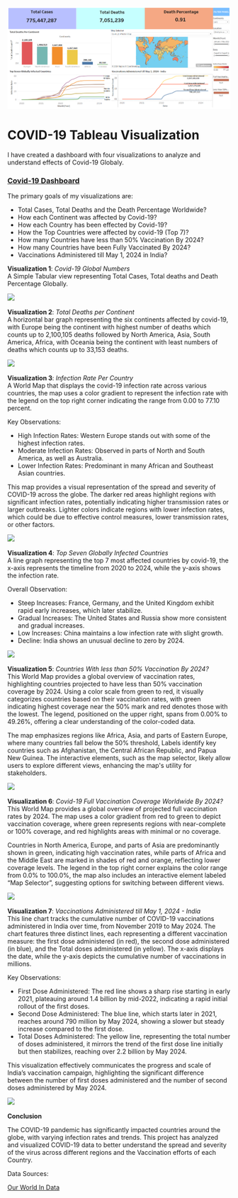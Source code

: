 ![](https://github.com/RM-Sharma999/COVID-19-DATA-EXPLORATION-AND-DASHBOARD/blob/main/Covid-19%20Dashboard%201.png)

# COVID-19 Tableau Visualization 

I have created a dashboard with four visualizations to analyze and understand effects of Covid-19 Globaly.

### [Covid-19 Dashboard](https://public.tableau.com/views/Covid-19Dashboard_17201999956250/Dashboard1?:language=en-US&:sid=&:redirect=auth&:display_count=n&:origin=viz_share_link)


The primary goals of my visualizations are:

- Total Cases, Total Deaths and the Death Percentage Worldwide?
- How each Continent was affected by Covid-19?
- How each Country has been effected by Covid-19? 
- How the Top Countries were affected by covid-19 (Top 7)?
- How many Countries have less than 50% Vaccination By 2024?
- How many Countries have been Fully Vaccinated By 2024?
- Vaccinations Administered till May 1, 2024 in India?

**Visualization 1**: *Covid-19 Global Numbers* \
A Simple Tabular view representing Total Cases, Total deaths and Death Percentage Globally.

![](https://i.imgur.com/2E47p8c.png?1)

**Visualization 2**: *Total Deaths per Continent* \
A horizontal bar graph representing the six continents affected by covid-19, with Europe being the continent with highest number of deaths which counts up to 2,100,105 deaths followed by North America, Asia, South America, Africa, with Oceania being the continent with least numbers of deaths which counts up to 33,153 deaths.

![](https://i.imgur.com/vHe4kjn.png)


**Visualization 3**: *Infection Rate Per Country* \
A World Map that displays the covid-19 infection rate across various countries, the map uses a color gradient to represent the infection rate with the legend on the top right corner indicating the range from 0.00 to 77.10 percent.

Key Observations:
- High Infection Rates: Western Europe stands out with some of the highest infection rates.
- Moderate Infection Rates: Observed in parts of North and South America, as well as Australia.
- Lower Infection Rates: Predominant in many African and Southeast Asian countries.

This map provides a visual representation of the spread and severity of COVID-19 across the globe. The darker red areas highlight regions with significant infection rates, potentially indicating higher transmission rates or larger outbreaks. Lighter colors indicate regions with lower infection rates, which could be due to effective control measures, lower transmission rates, or other factors.

![](https://i.imgur.com/wtrFqLE.png)

**Visualization 4**: *Top Seven Globally Infected Countries* \
A line graph representing the top 7 most affected countries by covid-19, the x-axis represents the timeline from 2020 to 2024, while the y-axis shows the infection rate.

Overall Observation:
- Steep Increases: France, Germany, and the United Kingdom exhibit rapid early increases, which later stabilize.
- Gradual Increases: The United States and Russia show more consistent and gradual increases.
- Low Increases: China maintains a low infection rate with slight growth.
- Decline: India shows an unusual decline to zero by 2024.

![](https://i.imgur.com/qtihffU.png)

**Visualization 5**: *Countries With less than 50% Vaccination By 2024?* \
This World Map provides a global overview of vaccination rates, highlighting countries projected to have less than 50% vaccination coverage by 2024. Using a color scale from green to red, it visually categorizes countries based on their vaccination rates, with green indicating highest coverage near the 50% mark and red denotes those with the lowest. The legend, positioned on the upper right, spans from 0.00% to 49.26%, offering a clear understanding of the color-coded data.

The map emphasizes regions like Africa, Asia, and parts of Eastern Europe, where many countries fall below the 50% threshold, Labels identify key countries such as Afghanistan, the Central African Republic, and Papua New Guinea. The interactive elements, such as the map selector, likely allow users to explore different views, enhancing the map's utility for stakeholders.

![](https://i.imgur.com/5d2iXyr.png)

**Visualization 6**: *Covid-19 Full Vaccination Coverage Worldwide By 2024?* \
This World Map provides a global overview of projected full vaccination rates by 2024. The map uses a color gradient from red to green to depict vaccination coverage, where green represents regions with near-complete or 100% coverage, and red highlights areas with minimal or no coverage.

Countries in North America, Europe, and parts of Asia are predominantly shown in green, indicating high vaccination rates, while parts of Africa and the Middle East are marked in shades of red and orange, reflecting lower coverage levels. The legend in the top right corner explains the color range from 0.0% to 100.0%, the map also includes an interactive element labeled “Map Selector”, suggesting options for switching between different views.

![](https://i.imgur.com/fZKFaBW.png)

**Visualization 7**: *Vaccinations Administered till May 1, 2024 - India* \
This line chart tracks the cumulative number of COVID-19 vaccinations administered in India over time, from November 2019 to May 2024. The chart features three distinct lines, each representing a different vaccination measure: the first dose administered (in red), the second dose administered (in blue), and the Total doses administered (in yellow). The x-axis displays the date, while the y-axis depicts the cumulative number of vaccinations in millions.

Key Observations:
- First Dose Administered: The red line shows a sharp rise starting in early 2021, plateauing around 1.4 billion by mid-2022, indicating a rapid initial rollout of the first doses.
- Second Dose Administered: The blue line, which starts later in 2021, reaches around 790 million by May 2024, showing a slower but steady increase compared to the first dose.
- Total Doses Administered: The yellow line, representing the total number of doses administered, it mirrors the trend of the first dose line initially but then stabilizes, reaching over 2.2 billion by May 2024.

This visualization effectively communicates the progress and scale of India’s vaccination campaign, highlighting the significant difference between the number of first doses administered and the number of second doses administered by May 2024.

![](https://i.imgur.com/aqqjJ13.png)

**Conclusion**

The COVID-19 pandemic has significantly impacted countries around the globe, with varying infection rates and trends. This project has analyzed and visualized COVID-19 data to better understand the spread and severity of the virus across different regions and the Vaccination efforts of each Country.


Data Sources:

[Our World In Data](https://ourworldindata.org/coronavirus-data)
